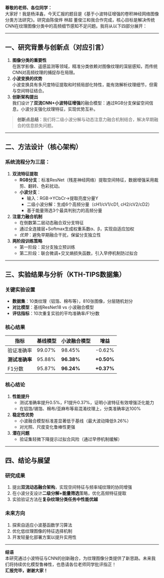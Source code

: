 
**尊敬的老师、各位同学：​**  
大家好！我是杨泽鑫，今天汇报的题目是《基于小波特征增强的卷积神经网络图像分类方法研究》。研究由陈俊烨 林超 董俊江和我合作完成，核心目标是解决传统CNN在纹理图像分类中的高频细节感知不足问题。我将从以下四部分展开：

---

## 一、研究背景与创新点（对应引言）

1. ​**图像分类的重要性**  
    在医学影像、遥感监测等领域，精准分类依赖对图像纹理的深层感知，而传统CNN对高频纹理的捕捉存在局限。
2. ​**小波变换的优势**  
    小波变换具有多尺度特征提取和时频局部化特性，能有效解析纹理细节，但需与空间特征结合。
3. ​**创新架构提出**  
    我们设计了**双流CNN+小波特征增强**的融合模型：通过RGB分支保留空间信息，小波分支强化纹理特征，实现优势互补。

> ​**创新点总结**：我们将二级小波分解与动态注意力融合机制结合，解决早期融合的信息损失问题。

---

## 二、方法设计（核心架构）

### 系统流程分为三层：

1. ​**双流特征提取**
    - ​**RGB分支**：标准ResNet（残差神经网络）提取空间特征，数据增强采用裁剪、翻转、色彩扰动。
    - ​**小波分支**：
        - 输入：RGB→YCbCr→提取亮度分量Y
        - 二级小波分解：生成6个高频分量（cH1/cV1/cD1, cH2/cV2/cD2）
        - 基于能量筛选3个最具判别力的高频分量
2. ​**注意力融合机制**
    - 在倒数第二层动态融合双分支特征
    - 通过全连接层+Softmax生成权重系数α、β，实现自适应加权
    - _优势_：避免早期融合干扰，保留分支独立性
3. ​**两阶段训练策略**
    - 第一阶段：双分支独立预训练
    - 第二阶段：联合微调+交叉熵损失函数，引入早停机制防过拟合

---

## 三、实验结果与分析（KTH-TIPS数据集）

### 关键实验设置

- ​**数据集**：10类纹理（铝箔、棉布等），810张图像，分层随机划分
- ​**对比模型**：基线ResNet18 vs 小波融合模型
- ​**评估指标**：10次重复实验的平均准确率/F1分数

### 核心结果

| ​**指标**    | ​**基线模型** | ​**小波融合模型** | ​**增益**     |
| ---------- | --------- | ----------- | ----------- |
| 验证准确率      | 99.07%    | 98.45%      | -0.62%      |
| ​**测试准确率** | 95.88%    | ​**96.38%** | ​**+0.50%** |
| F1分数       | 95.87%    | ​**96.24%** | ​**+0.37%** |

### 核心结论

1. ​**性能提升**
    - 测试准确率提升0.5%，F1提升0.37%，证明小波特征有效增强泛化能力
    - 在铝箔/锡箔、棉布/亚麻布等易混淆纹理上，分类准确率达100%
2. ​**稳定性优势**
    - 小波融合模型标准差显著低于基线（最大波动降低9.26%）
    - 对光照、尺度变化鲁棒性更强
3. ​**潜在问题**
    - 验证集轻微下降提示过拟合风险（通过早停机制缓解）

---

## 四、结论与展望

### 研究成果

1. 提出**双流动态融合架构**，实现空间特征与频率域纹理的协同增强
2. 在小波分支设计**二级分解+能量筛选**策略，优化高频特征提取
3. 实验验证方法在**复杂纹理分类任务中性能优越**

### 未来方向

1. 探索自适应小波基函数学习算法
2. 优化低纹理图像的特征选择机制
3. 开发轻量化部署方案以提升实用性

---

**结语**  
本研究通过小波特征与CNN的创新融合，为纹理图像分类提供了新思路。未来我们将持续优化模型鲁棒性，也恳请各位老师同学批评指正！  
**汇报完毕，谢谢大家！​**
